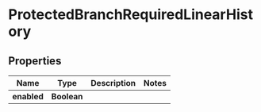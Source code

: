 

# ProtectedBranchRequiredLinearHistory


## Properties

| Name | Type | Description | Notes |
|------------ | ------------- | ------------- | -------------|
|**enabled** | **Boolean** |  |  |



